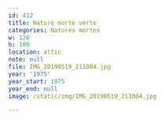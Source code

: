 ```yaml
---
id: 412
title: Nature morte verte
categories: Natures mortes
w: 120
h: 100
location: attic
note: null
file: IMG_20190519_211004.jpg
year: '1975'
year_start: 1975
year_end: null
image: /static/img/IMG_20190519_211004.jpg

---
```

